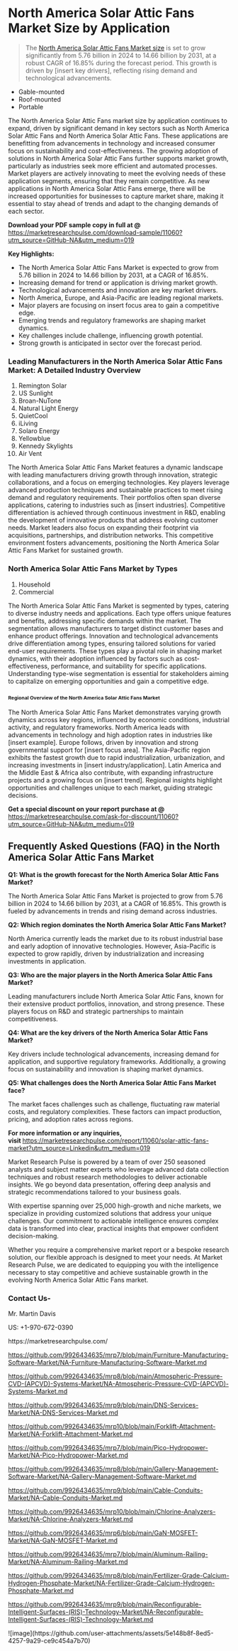 <h1>North America Solar Attic Fans Market&nbsp;Size by Application</h1><blockquote><p>The <a href="https://marketresearchpulse.com/download-sample/11060?utm_source=GitHub-NA&amp;utm_medium=019">North America Solar Attic Fans Market size</a> is set to grow significantly from 5.76 billion in 2024 to 14.66 billion by 2031, at a robust CAGR of 16.85% during the forecast period. This growth is driven by [insert key drivers], reflecting rising demand and technological advancements.</p></blockquote><ul><li>Gable-mounted<li> Roof-mounted<li> Portable</li></ul><p>The North America Solar Attic Fans market size by application continues to expand, driven by significant demand in key sectors such as North America Solar Attic Fans and North America Solar Attic Fans. These applications are benefitting from advancements in technology and increased consumer focus on sustainability and cost-effectiveness. The growing adoption of solutions in North America Solar Attic Fans further supports market growth, particularly as industries seek more efficient and automated processes. Market players are actively innovating to meet the evolving needs of these application segments, ensuring that they remain competitive. As new applications in North America Solar Attic Fans emerge, there will be increased opportunities for businesses to capture market share, making it essential to stay ahead of trends and adapt to the changing demands of each sector.</p><p><strong>Download your PDF sample copy in full at @ </strong><a href="https://marketresearchpulse.com/download-sample/11060?utm_source=GitHub-NA&amp;utm_medium=019">https://marketresearchpulse.com/download-sample/11060?utm_source=GitHub-NA&amp;utm_medium=019</a></p><p><strong>Key Highlights: </strong></p><ul><li>The North America Solar Attic Fans Market is expected to grow from 5.76 billion in 2024 to 14.66 billion by 2031, at a CAGR of 16.85%.</li><li>Increasing demand for trend or application is driving market growth.</li><li>Technological advancements and innovation are key market drivers.</li><li>North America, Europe, and Asia-Pacific are leading regional markets.</li><li>Major players are focusing on insert focus area to gain a competitive edge.</li><li>Emerging trends and regulatory frameworks are shaping market dynamics.</li><li>Key challenges include challenge, influencing growth potential.</li><li>Strong growth is anticipated in sector over the forecast period.</li></ul><h3>Leading Manufacturers in the North America Solar Attic Fans Market: A Detailed Industry Overview</h3><ol><li>Remington Solar</li><li>US Sunlight</li><li>Broan-NuTone</li><li>Natural Light Energy</li><li>QuietCool</li><li>iLiving</li><li>Solaro Energy</li><li>Yellowblue</li><li>Kennedy Skylights</li><li>Air Vent</li></ol><div class="flex max-w-full flex-col flex-grow"><div class="min-h-8 text-message flex w-full flex-col items-end gap-2 whitespace-normal break-words [.text-message+&amp;]:mt-5" dir="auto" data-message-author-role="assistant" data-message-id="fd8432e4-4910-450d-b182-61b7bfb0a01f" data-message-model-slug="gpt-4o"><div class="flex w-full flex-col gap-1 empty:hidden first:pt-[3px]"><div class="markdown prose w-full break-words dark:prose-invert light"><p>The North America Solar Attic Fans Market features a dynamic landscape with leading manufacturers driving growth through innovation, strategic collaborations, and a focus on emerging technologies. Key players leverage advanced production techniques and sustainable practices to meet rising demand and regulatory requirements. Their portfolios often span diverse applications, catering to industries such as [insert industries]. Competitive differentiation is achieved through continuous investment in R&amp;D, enabling the development of innovative products that address evolving customer needs. Market leaders also focus on expanding their footprint via acquisitions, partnerships, and distribution networks. This competitive environment fosters advancements, positioning the North America Solar Attic Fans Market for sustained growth.</p></div></div></div></div><h3>North America Solar Attic Fans Market by Types</h3><ol><li>Household<li> Commercial</li></ol><div class="flex max-w-full flex-col flex-grow"><div class="min-h-8 text-message flex w-full flex-col items-end gap-2 whitespace-normal break-words [.text-message+&amp;]:mt-5" dir="auto" data-message-author-role="assistant" data-message-id="084470be-0bb7-4664-bddf-5156b4f41249" data-message-model-slug="gpt-4o-mini"><div class="flex w-full flex-col gap-1 empty:hidden first:pt-[3px]"><div class="markdown prose w-full break-words dark:prose-invert light"><p>The North America Solar Attic Fans Market is segmented by types, catering to diverse industry needs and applications. Each type offers unique features and benefits, addressing specific demands within the market. The segmentation allows manufacturers to target distinct customer bases and enhance product offerings. Innovation and technological advancements drive differentiation among types, ensuring tailored solutions for varied end-user requirements. These types play a pivotal role in shaping market dynamics, with their adoption influenced by factors such as cost-effectiveness, performance, and suitability for specific applications. Understanding type-wise segmentation is essential for stakeholders aiming to capitalize on emerging opportunities and gain a competitive edge.</p></div></div></div></div><h3><span style="font-size: 11px;">Regional Overview of the North America Solar Attic Fans Market</span></h3><div class="flex max-w-full flex-col flex-grow"><div class="min-h-8 text-message flex w-full flex-col items-end gap-2 whitespace-normal break-words [.text-message+&amp;]:mt-5" dir="auto" data-message-author-role="assistant" data-message-id="e9038762-ce64-4e30-91c9-9bd413514231" data-message-model-slug="gpt-4o-mini"><div class="flex w-full flex-col gap-1 empty:hidden first:pt-[3px]"><div class="markdown prose w-full break-words dark:prose-invert light"><p>The North America Solar Attic Fans Market demonstrates varying growth dynamics across key regions, influenced by economic conditions, industrial activity, and regulatory frameworks. North America leads with advancements in technology and high adoption rates in industries like [insert example]. Europe follows, driven by innovation and strong governmental support for [insert focus area]. The Asia-Pacific region exhibits the fastest growth due to rapid industrialization, urbanization, and increasing investments in [insert industry/application]. Latin America and the Middle East &amp; Africa also contribute, with expanding infrastructure projects and a growing focus on [insert trend]. Regional insights highlight opportunities and challenges unique to each market, guiding strategic decisions.</p></div></div></div></div><p><strong>Get a special discount on your report purchase at @ </strong><a href="https://marketresearchpulse.com/ask-for-discount/11060?utm_source=GitHub-NA&amp;utm_medium=019">https://marketresearchpulse.com/ask-for-discount/11060?utm_source=GitHub-NA&amp;utm_medium=019</a></p><h2>Frequently Asked Questions (FAQ) in the North America Solar Attic Fans Market</h2><p><strong>Q1: What is the growth forecast for the North America Solar Attic Fans Market?</strong></p><p>The North America Solar Attic Fans Market is projected to grow from 5.76 billion in 2024 to 14.66 billion by 2031, at a CAGR of 16.85%. This growth is fueled by advancements in trends and rising demand across industries.</p><p><strong>Q2: Which region dominates the North America Solar Attic Fans Market?</strong></p><p>North America currently leads the market due to its robust industrial base and early adoption of innovative technologies. However, Asia-Pacific is expected to grow rapidly, driven by industrialization and increasing investments in application.</p><p><strong>Q3: Who are the major players in the North America Solar Attic Fans Market?</strong></p><p>Leading manufacturers include North America Solar Attic Fans, known for their extensive product portfolios, innovation, and strong presence. These players focus on R&amp;D and strategic partnerships to maintain competitiveness.</p><p><strong>Q4: What are the key drivers of the North America Solar Attic Fans Market?</strong></p><p>Key drivers include technological advancements, increasing demand for application, and supportive regulatory frameworks. Additionally, a growing focus on sustainability and innovation is shaping market dynamics.</p><p><strong>Q5: What challenges does the North America Solar Attic Fans Market face?</strong></p><p>The market faces challenges such as challenge, fluctuating raw material costs, and regulatory complexities. These factors can impact production, pricing, and adoption rates across regions.</p><p><strong>For more information or any inquiries, visit&nbsp;</strong><a href="https://marketresearchpulse.com/report/11060/solar-attic-fans-market?utm_source=Linkedin&utm_medium=019">https://marketresearchpulse.com/report/11060/solar-attic-fans-market?utm_source=Linkedin&utm_medium=019</a></p><p>Market Research Pulse is powered by a team of over 250 seasoned analysts and subject matter experts who leverage advanced data collection techniques and robust research methodologies to deliver actionable insights. We go beyond data presentation, offering deep analysis and strategic recommendations tailored to your business goals.</p><p>With expertise spanning over 25,000 high-growth and niche markets, we specialize in providing customized solutions that address your unique challenges. Our commitment to actionable intelligence ensures complex data is transformed into clear, practical insights that empower confident decision-making.</p><p>Whether you require a comprehensive market report or a bespoke research solution, our flexible approach is designed to meet your needs. At Market Research Pulse, we are dedicated to equipping you with the intelligence necessary to stay competitive and achieve sustainable growth in the evolving North America Solar Attic Fans market.</p><h3><strong>Contact Us-</strong></h3><p>Mr. Martin Davis</p><p>US: +1-970-672-0390</p><p>https://marketresearchpulse.com/</p><p><a href="https://github.com/9926434635/mrp7/blob/main/Furniture-Manufacturing-Software-Market/NA-Furniture-Manufacturing-Software-Market.md">https://github.com/9926434635/mrp7/blob/main/Furniture-Manufacturing-Software-Market/NA-Furniture-Manufacturing-Software-Market.md</a></p><p><a href="https://github.com/9926434635/mrp8/blob/main/Atmospheric-Pressure-CVD-(APCVD)-Systems-Market/NA-Atmospheric-Pressure-CVD-(APCVD)-Systems-Market.md">https://github.com/9926434635/mrp8/blob/main/Atmospheric-Pressure-CVD-(APCVD)-Systems-Market/NA-Atmospheric-Pressure-CVD-(APCVD)-Systems-Market.md</a></p><p><a href="https://github.com/9926434635/mrp9/blob/main/DNS-Services-Market/NA-DNS-Services-Market.md">https://github.com/9926434635/mrp9/blob/main/DNS-Services-Market/NA-DNS-Services-Market.md</a></p><p><a href="https://github.com/9926434635/mrp10/blob/main/Forklift-Attachment-Market/NA-Forklift-Attachment-Market.md">https://github.com/9926434635/mrp10/blob/main/Forklift-Attachment-Market/NA-Forklift-Attachment-Market.md</a></p><p><a href="https://github.com/9926434635/mrp7/blob/main/Pico-Hydropower-Market/NA-Pico-Hydropower-Market.md">https://github.com/9926434635/mrp7/blob/main/Pico-Hydropower-Market/NA-Pico-Hydropower-Market.md</a></p><p><a href="https://github.com/9926434635/mrp8/blob/main/Gallery-Management-Software-Market/NA-Gallery-Management-Software-Market.md">https://github.com/9926434635/mrp8/blob/main/Gallery-Management-Software-Market/NA-Gallery-Management-Software-Market.md</a></p><p><a href="https://github.com/9926434635/mrp9/blob/main/Cable-Conduits-Market/NA-Cable-Conduits-Market.md">https://github.com/9926434635/mrp9/blob/main/Cable-Conduits-Market/NA-Cable-Conduits-Market.md</a></p><p><a href="https://github.com/9926434635/mrp10/blob/main/Chlorine-Analyzers-Market/NA-Chlorine-Analyzers-Market.md">https://github.com/9926434635/mrp10/blob/main/Chlorine-Analyzers-Market/NA-Chlorine-Analyzers-Market.md</a></p><p><a href="https://github.com/9926434635/mrp6/blob/main/GaN-MOSFET-Market/NA-GaN-MOSFET-Market.md">https://github.com/9926434635/mrp6/blob/main/GaN-MOSFET-Market/NA-GaN-MOSFET-Market.md</a></p><p><a href="https://github.com/9926434635/mrp7/blob/main/Aluminum-Railing-Market/NA-Aluminum-Railing-Market.md">https://github.com/9926434635/mrp7/blob/main/Aluminum-Railing-Market/NA-Aluminum-Railing-Market.md</a></p><p><a href="https://github.com/9926434635/mrp8/blob/main/Fertilizer-Grade-Calcium-Hydrogen-Phosphate-Market/NA-Fertilizer-Grade-Calcium-Hydrogen-Phosphate-Market.md">https://github.com/9926434635/mrp8/blob/main/Fertilizer-Grade-Calcium-Hydrogen-Phosphate-Market/NA-Fertilizer-Grade-Calcium-Hydrogen-Phosphate-Market.md</a></p><p><a href="https://github.com/9926434635/mrp9/blob/main/Reconfigurable-Intelligent-Surfaces-(RIS)-Technology-Market/NA-Reconfigurable-Intelligent-Surfaces-(RIS)-Technology-Market.md">https://github.com/9926434635/mrp9/blob/main/Reconfigurable-Intelligent-Surfaces-(RIS)-Technology-Market/NA-Reconfigurable-Intelligent-Surfaces-(RIS)-Technology-Market.md</a></p>
![image](https://github.com/user-attachments/assets/5e148b8f-8ed5-4257-9a29-ce9c454a7b70)
